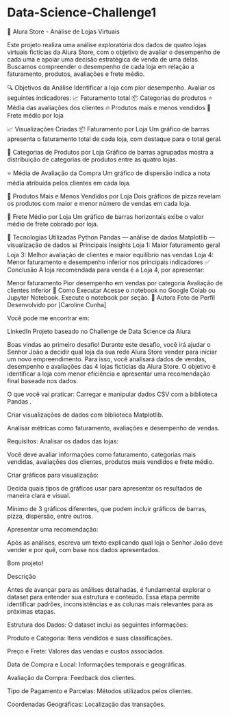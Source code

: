 # Data-Science-Challenge1

🛒 Alura Store - Análise de Lojas Virtuais

Este projeto realiza uma análise exploratória dos dados de quatro lojas virtuais fictícias da Alura Store, com o objetivo de avaliar o desempenho de cada uma e apoiar uma decisão estratégica de venda de uma delas.
Buscamos compreender o desempenho de cada loja em relação a faturamento, produtos, avaliações e frete médio.

🔍 Objetivos da Análise
Identificar a loja com pior desempenho.
Avaliar os seguintes indicadores:
📈 Faturamento total
📦 Categorias de produtos
⭐ Média das avaliações dos clientes
🔥 Produtos mais e menos vendidos
🚚 Frete médio por loja


📈 Visualizações Criadas
📦 Faturamento por Loja
Um gráfico de barras apresenta o faturamento total de cada loja, com destaque para o total geral.

📂 Categorias de Produtos por Loja
Gráfico de barras agrupadas mostra a distribuição de categorias de produtos entre as quatro lojas.

⭐ Média de Avaliação da Compra
Um gráfico de dispersão indica a nota média atribuída pelos clientes em cada loja.

🍕 Produtos Mais e Menos Vendidos por Loja
Dois gráficos de pizza revelam os produtos com maior e menor número de vendas em cada loja.

🚚 Frete Médio por Loja
Um gráfico de barras horizontais exibe o valor médio de frete cobrado por loja.

🧪 Tecnologias Utilizadas
Python
Pandas — análise de dados
Matplotlib — visualização de dados
📊 Principais Insights
Loja 1: Maior faturamento geral
Loja 3: Melhor avaliação de clientes e maior equilíbrio nas vendas
Loja 4: Menor faturamento e desempenho inferior nos principais indicadores
✅ Conclusão
A loja recomendada para venda é a Loja 4, por apresentar:

Menor faturamento
Pior desempenho em vendas por categoria
Avaliação de clientes inferior
🚀 Como Executar
Acesse o notebook no Google Colab ou Jupyter Notebook.
Execute o notebook por seção.
📌 Autora
Foto de Perfil
Desenvolvido por [Caroline Cunha]

Você pode me encontrar em:

LinkedIn
Projeto baseado no Challenge de Data Science da Alura



Boas vindas ao primeiro desafio!
Durante este desafio, você irá ajudar o Senhor João a decidir qual loja da sua rede Alura Store vender para iniciar um novo empreendimento. Para isso, você analisará dados de vendas, desempenho e avaliações das 4 lojas fictícias da Alura Store. O objetivo é identificar a loja com menor eficiência e apresentar uma recomendação final baseada nos dados.

O que você vai praticar:
Carregar e manipular dados CSV com a biblioteca Pandas .

Criar visualizações de dados com biblioteca Matplotlib.

Analisar métricas como faturamento, avaliações e desempenho de vendas.

Requisitos:
Analisar os dados das lojas:

Você deve avaliar informações como faturamento, categorias mais vendidas, avaliações dos clientes, produtos mais vendidos e frete médio.

Criar gráficos para visualização:

Decida quais tipos de gráficos usar para apresentar os resultados de maneira clara e visual.

Mínimo de 3 gráficos diferentes, que podem incluir gráficos de barras, pizza, dispersão, entre outros.

Apresentar uma recomendação:

Após as análises, escreva um texto explicando qual loja o Senhor João deve vender e por quê, com base nos dados apresentados.

Bom projeto!

Descrição

Antes de avançar para as análises detalhadas, é fundamental explorar o dataset para entender sua estrutura e conteúdo. Essa etapa permite identificar padrões, inconsistências e as colunas mais relevantes para as próximas etapas.

Estrutura dos Dados:
O dataset inclui as seguintes informações:

Produto e Categoria: Itens vendidos e suas classificações.

Preço e Frete: Valores das vendas e custos associados.

Data de Compra e Local: Informações temporais e geográficas.

Avaliação da Compra: Feedback dos clientes.

Tipo de Pagamento e Parcelas: Métodos utilizados pelos clientes.

Coordenadas Geográficas: Localização das transações.

